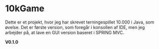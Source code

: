 # 10kGame
Dette er et projekt, hvor jeg har skrevet terningespillet 10.000 i Java, som øvelse.
Det er første version, som foregår i konsollen af IDE, men jeg arbejder på, at lave en GUI version baseret i SPRING MVC.

**V0.1.0**
